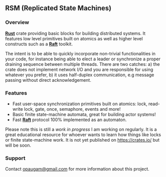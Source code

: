 ## RSM (Replicated State Machines)

### Overview

[**Rust**](https://www.rust-lang.org) crate providing basic blocks for building distributed
systems. It features low level primitives built on atomics as well as higher level constructs such
as a [**Raft**](https://raft.github.io/) toolkit.

The intent is to be able to quickly incorporate non-trivial functionalities in your code, for
instance being able to elect a leader or synchronize a proper draining sequence between multiple
threads. There are two catches: a) the crate does not implement network I/O and you are responsible
for using whatever you prefer, b) it uses half-duplex communication, e.g message passing without
direct acknowledgement.

### Features

 * Fast user-space synchronization primitives built on atomics: lock, read-write lock, gate, once,
   semaphore, events and more!
 * Basic finite state-machine automata, great for building actor systems!
 * Fast [**Raft**](https://raft.github.io/) protocol 100% implemented as an automaton.


Please note this is still a *work in progress* I am working on regularly. It is a great educational
resource for whoever wants to learn how things like locks or finite state-machine work. It is not yet
published on https://crates.io/ but will be soon.

### Support

Contact opaugam@gmail.com for more information about this project.